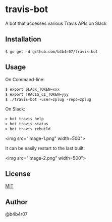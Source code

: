 travis-bot
==========

A bot that accesses various Travis APIs on Slack

## Installation

```console
$ go get -d github.com/b4b4r07/travis-bot
```

## Usage

On Command-line:

```conole
$ export SLACK_TOKEN=xxx
$ export TRACIS_CI_TOKEN=yyy
$ ./travis-bot -user=zplug -repo=zplug
```

On Slack:

```
> bot travis help
> bot travis status
> bot travis rebuild
```

<img src="image-1.png" width=500">

It can be easily restart to the last built:

<img src="image-2.png" width=500">

## License

[MIT](./LICENSE)

## Author

@b4b4r07
